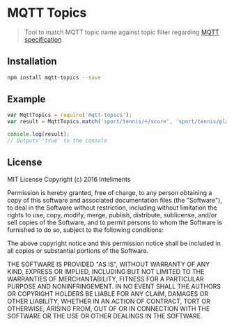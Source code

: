 # MQTT Topics 
> Tool to match MQTT topic name against topic filter regarding [MQTT specification](http://docs.oasis-open.org/mqtt/mqtt/v3.1.1/os/mqtt-v3.1.1-os.html#_Toc398718106).

## Installation

```sh
npm install mqtt-topics --save
```

## Example

```js
var MqttTopics = require('mqtt-topics');
var result = MqttTopics.match('sport/tennis/+/score', 'sport/tennis/player1/score');

console.log(result);
// Outputs 'true' to the console
```

## License

MIT License
Copyright (c) 2016 Inteliments

Permission is hereby granted, free of charge, to any person obtaining a copy of this software and associated documentation files (the "Software"), to deal in the Software without restriction, including without limitation the rights to use, copy, modify, merge, publish, distribute, sublicense, and/or sell copies of the Software, and to permit persons to whom the Software is furnished to do so, subject to the following conditions:

The above copyright notice and this permission notice shall be included in all copies or substantial portions of the Software.

THE SOFTWARE IS PROVIDED "AS IS", WITHOUT WARRANTY OF ANY KIND, EXPRESS OR IMPLIED, INCLUDING BUT NOT LIMITED TO THE WARRANTIES OF MERCHANTABILITY, FITNESS FOR A PARTICULAR PURPOSE AND NONINFRINGEMENT. IN NO EVENT SHALL THE AUTHORS OR COPYRIGHT HOLDERS BE LIABLE FOR ANY CLAIM, DAMAGES OR OTHER LIABILITY, WHETHER IN AN ACTION OF CONTRACT, TORT OR OTHERWISE, ARISING FROM, OUT OF OR IN CONNECTION WITH THE SOFTWARE OR THE USE OR OTHER DEALINGS IN THE SOFTWARE.